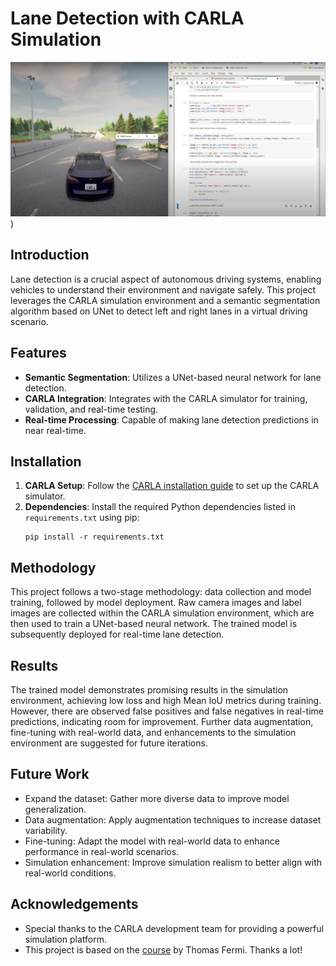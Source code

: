 # Lane Detection with CARLA Simulation

[![Lane Detection DEMO](https://github.com/Omar-MuGo/Lane-detection/blob/c3ab1bafd82881c533831197c25b2ba10f250779/Images/thumbnail.png)](https://www.youtube.com/watch?v=Ye1y3uwR9ko))
## Introduction

Lane detection is a crucial aspect of autonomous driving systems, enabling vehicles to understand their environment and navigate safely. This project leverages the CARLA simulation environment and a semantic segmentation algorithm based on UNet to detect left and right lanes in a virtual driving scenario.

## Features

- **Semantic Segmentation**: Utilizes a UNet-based neural network for lane detection.
- **CARLA Integration**: Integrates with the CARLA simulator for training, validation, and real-time testing.
- **Real-time Processing**: Capable of making lane detection predictions in near real-time.

## Installation

1. **CARLA Setup**: Follow the [CARLA installation guide](https://carla.readthedocs.io/en/latest/start_quickstart/) to set up the CARLA simulator.
2. **Dependencies**: Install the required Python dependencies listed in `requirements.txt` using pip:
    ```
    pip install -r requirements.txt
    ```

## Methodology

This project follows a two-stage methodology: data collection and model training, followed by model deployment. Raw camera images and label images are collected within the CARLA simulation environment, which are then used to train a UNet-based neural network. The trained model is subsequently deployed for real-time lane detection.

## Results

The trained model demonstrates promising results in the simulation environment, achieving low loss and high Mean IoU metrics during training. However, there are observed false positives and false negatives in real-time predictions, indicating room for improvement. Further data augmentation, fine-tuning with real-world data, and enhancements to the simulation environment are suggested for future iterations.

## Future Work

- Expand the dataset: Gather more diverse data to improve model generalization.
- Data augmentation: Apply augmentation techniques to increase dataset variability.
- Fine-tuning: Adapt the model with real-world data to enhance performance in real-world scenarios.
- Simulation enhancement: Improve simulation realism to better align with real-world conditions.

## Acknowledgements

- Special thanks to the CARLA development team for providing a powerful simulation platform.
- This project is based on the [course](https://thomasfermi.github.io/Algorithms-for-Automated-Driving/LaneDetection/LaneDetectionOverview.html) by Thomas Fermi. Thanks a lot!
